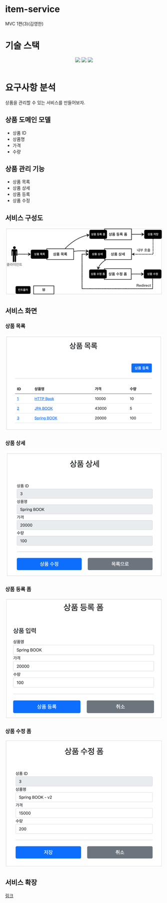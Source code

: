 # item-service
MVC 1편(3)(김영한)

# 기술 스택
<div align="center">
<img src="https://img.shields.io/badge/java-007396?style=for-the-badge&logo=java&logoColor=white">
<img src="https://img.shields.io/badge/springboot-6DB33F?style=for-the-badge&logo=springboot&logoColor=white">
<img src="https://img.shields.io/badge/thymeleaf-005F0F?style=for-the-badge&logo=thymeleaf&logoColor=white">
</div><br>

# 요구사항 분석
상품을 관리할 수 있는 서비스를 만들어보자.

## 상품 도메인 모델
* 상품 ID
* 상품명
* 가격
* 수량

## 상품 관리 기능
* 상품 목록
* 상품 상세
* 상품 등록
* 상품 수정

## 서비스 구성도
<img alt="서비스 구성도.png" src="서비스 구성도.png"/>

## 서비스 화면

### 상품 목록
<img alt="상품 목록.png" src="상품 목록.png"/>

### 상품 상세
<img alt="상품 상세.png" src="상품 상세.png"/>

### 상품 등록 폼
<img alt="상품 등록 폼.png" src="상품 등록 폼.png"/>

### 상품 수정 폼
<img alt="상품 수정 폼.png" src="상품 수정 폼.png"/>

## 서비스 확장
<a href="https://github.com/ssosee/item-serviceV2">링크</a>